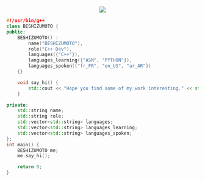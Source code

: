 

#
<p align=center>
<a href="">
</a>
  </p>
<p align=center>
 <img src="https://komarev.com/ghpvc/?username=beshizumoto&style=for-the-badge&logo=Streamlit&color=blueviolet&logo=Bookmeter">
  </p>

```cpp
#!/usr/bin/g++
class BESHIZUMOTO {
public:
    BESHIZUMOTO() :
        name("BESHIZUMOTO"),
        role("C++ Dev"),
        languages({"C++"}),
        languages_learning({"ASM", "PYTHON"}),
        languages_spoken({"fr_FR", "en_US", "ar_AR"})
    {}

    void say_hi() {
        std::cout << "Hope you find some of my work interesting." << std::endl;
    }

private:
    std::string name;
    std::string role;
    std::vector<std::string> languages;
    std::vector<std::string> languages_learning;
    std::vector<std::string> languages_spoken;
};
int main() {
    BESHIZUMOTO me;
    me.say_hi();

    return 0;
}
```



